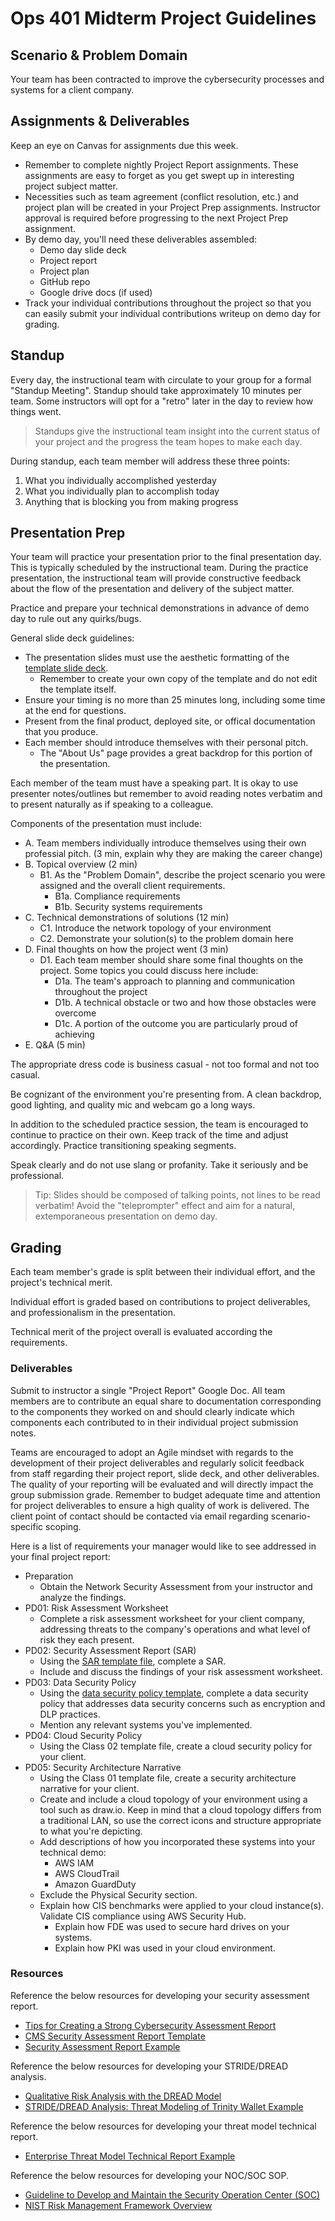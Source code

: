 # Ops 401 Midterm Project Guidelines

## Scenario & Problem Domain

Your team has been contracted to improve the cybersecurity processes and systems for a client company.

## Assignments & Deliverables

Keep an eye on Canvas for assignments due this week. 
- Remember to complete nightly Project Report assignments. These assignments are easy to forget as you get swept up in interesting project subject matter.
- Necessities such as team agreement (conflict resolution, etc.) and project plan will be created in your Project Prep assignments. Instructor approval is required before progressing to the next Project Prep assignment.
- By demo day, you'll need these deliverables assembled:
  - Demo day slide deck
  - Project report
  - Project plan
  - GitHub repo 
  - Google drive docs (if used)
- Track your individual contributions throughout the project so that you can easily submit your individual contributions writeup on demo day for grading.

## Standup

Every day, the instructional team with circulate to your group for a formal "Standup Meeting". Standup should take approximately 10 minutes per team. Some instructors will opt for a "retro" later in the day to review how things went.

> Standups give the instructional team insight into the current status of your project and the progress the team hopes to make each day.

During standup, each team member will address these three points:

  1. What you individually accomplished yesterday
  1. What you individually plan to accomplish today
  1. Anything that is blocking you from making progress

## Presentation Prep

Your team will practice your presentation prior to the final presentation day. This is typically scheduled by the instructional team. During the practice presentation, the instructional team will provide constructive feedback about the flow of the presentation and delivery of the subject matter.

Practice and prepare your technical demonstrations in advance of demo day to rule out any quirks/bugs. 

General slide deck guidelines:
- The presentation slides must use the aesthetic formatting of the [template slide deck](https://docs.google.com/presentation/d/16LOH5KiIVGq3oJReWa2kVO_VgQZlYG9K4vNXJuJNJdE).
  - Remember to create your own copy of the template and do not edit the template itself.
- Ensure your timing is no more than 25 minutes long, including some time at the end for questions. 
- Present from the final product, deployed site, or offical documentation that you produce.
- Each member should introduce themselves with their personal pitch.   
  - The "About Us" page provides a great backdrop for this portion of the presentation.

Each member of the team must have a speaking part. It is okay to use presenter notes/outlines but remember to avoid reading notes verbatim and to present naturally as if speaking to a colleague.

Components of the presentation must include:

- A. Team members individually introduce themselves using their own professial pitch. (3 min, explain why they are making the career change)
- B. Topical overview (2 min)
  - B1. As the "Problem Domain", describe the project scenario you were assigned and the overall client requirements.
    - B1a. Compliance requirements
    - B1b. Security systems requirements
- C. Technical demonstrations of solutions (12 min)
  - C1. Introduce the network topology of your environment
  - C2. Demonstrate your solution(s) to the problem domain here
- D. Final thoughts on how the project went (3 min)
  - D1. Each team member should share some final thoughts on the project. Some topics you could discuss here include:
    - D1a. The team's approach to planning and communication throughout the project
    - D1b. A technical obstacle or two and how those obstacles were overcome
    - D1c. A portion of the outcome you are particularly proud of achieving
- E. Q&A (5 min)

The appropriate dress code is business casual - not too formal and not too casual. 

Be cognizant of the environment you're presenting from. A clean backdrop, good lighting, and quality mic and webcam go a long ways.

In addition to the scheduled practice session, the team is encouraged to continue to practice on their own. Keep track of the time and adjust accordingly. Practice transitioning speaking segments.

Speak clearly and do not use slang or profanity. Take it seriously and be professional.

> Tip: Slides should be composed of talking points, not lines to be read verbatim! Avoid the "teleprompter" effect and aim for a natural, extemporaneous presentation on demo day.

## Grading

Each team member's grade is split between their individual effort, and the project's technical merit.

Individual effort is graded based on contributions to project deliverables, and professionalism in the presentation.

Technical merit of the project overall is evaluated according the requirements.

### Deliverables

Submit to instructor a single "Project Report" Google Doc. All team members are to contribute an equal share to documentation corresponding to the components they worked on and should clearly indicate which components each contributed to in their individual project submission notes.

Teams are encouraged to adopt an Agile mindset with regards to the development of their project deliverables and regularly solicit feedback from staff regarding their project report, slide deck, and other deliverables. The quality of your reporting will be evaluated and will directly impact the group submission grade. Remember to budget adequate time and attention for project deliverables to ensure a high quality of work is delivered. The client point of contact should be contacted via email regarding scenario-specific scoping.

Here is a list of requirements your manager would like to see addressed in your final project report:

- Preparation
  - Obtain the Network Security Assessment from your instructor and analyze the findings.
- PD01: Risk Assessment Worksheet
  - Complete a risk assessment worksheet for your client company, addressing threats to the company's operations and what level of risk they each present.
- PD02: Security Assessment Report (SAR)
  - Using the [SAR template file](https://www.icloud.com/iclouddrive/0XdxCef5K0vl44HMsvUEhop2Q#Security_Assessment_Report_Template-a), complete a SAR.
  - Include and discuss the findings of your risk assessment worksheet.
- PD03: Data Security Policy 
  - Using the [data security policy template](https://www.icloud.com/iclouddrive/02ASEYZEy9ynPM3ph6Zw8YoJg#Data_Security_Policy_Template), complete a data security policy that addresses data security concerns such as encryption and DLP practices. 
  - Mention any relevant systems you've implemented.
- PD04: Cloud Security Policy
  - Using the Class 02 template file, create a cloud security policy for your client.
- PD05: Security Architecture Narrative
  - Using the Class 01 template file, create a security architecture narrative for your client.
  - Create and include a cloud topology of your environment using a tool such as draw.io. Keep in mind that a cloud topology differs from a traditional LAN, so use the correct icons and structure appropriate to what you're depicting.
  - Add descriptions of how you incorporated these systems into your technical demo:
    - AWS IAM
    - AWS CloudTrail
    - Amazon GuardDuty
  - Exclude the Physical Security section.
  - Explain how CIS benchmarks were applied to your cloud instance(s). Validate CIS compliance using AWS Security Hub.
    - Explain how FDE was used to secure hard drives on your systems.
    - Explain how PKI was used in your cloud environment.

### Resources

Reference the below resources for developing your security assessment report.

- [Tips for Creating a Strong Cybersecurity Assessment Report](https://zeltser.com/security-assessment-report-cheat-sheet/)
- [CMS Security Assessment Report Template](https://www.cms.gov/Research-Statistics-Data-and-Systems/CMS-Information-Technology/InformationSecurity/Downloads/Security-Assessment-Report-Template.docx)
- [Security Assessment Report Example](https://www.silabs.com/documents/public/white-papers/SP02508-Sigma-Designs-Security2-Command-Class_v2_Commercial_in_Confidence_Removed.pdf)

Reference the below resources for developing your STRIDE/DREAD analysis.

- [Qualitative Risk Analysis with the DREAD Model](https://resources.infosecinstitute.com/qualitative-risk-analysis-dread-model/)
- [STRIDE/DREAD Analysis: Threat Modeling of Trinity Wallet Example](https://files.iota.org/trinity/Threat+Modelling+Report+V1.2.signed.pdf)

Reference the below resources for developing your threat model technical report.

- [Enterprise Threat Model Technical Report Example](https://www.mitre.org/sites/default/files/publications/pr_18-1613-ngci-enterprise-threat-model-technical-report.pdf)

Reference the below resources for developing your NOC/SOC SOP.

- [Guideline to Develop and Maintain the Security Operation Center (SOC)](https://resources.infosecinstitute.com/guideline-to-develop-and-maintain-the-security-operation-center-soc/)
- [NIST Risk Management Framework Overview](https://www.nist.gov/system/files/documents/2018/03/28/vickie_nist_risk_management_framework_overview-hpc.pdf)
